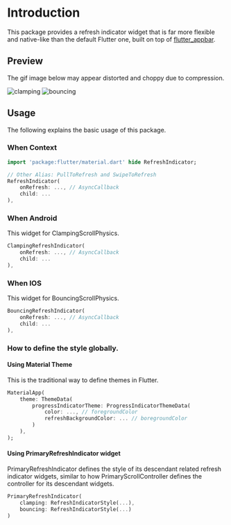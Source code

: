 # Introduction
This package provides a refresh indicator widget that is far more flexible and native-like than the default Flutter one, built on top of [flutter_appbar](https://pub.dev/packages/flutter_appbar).

## Preview
The gif image below may appear distorted and choppy due to compression.

![clamping](https://github.com/user-attachments/assets/e890bacd-5d73-49b4-8456-561df282eba1)
![bouncing](https://github.com/user-attachments/assets/e2ff15b8-838a-4e43-babf-dca2f0d22841)

## Usage
The following explains the basic usage of this package.

### When Context
```dart
import 'package:flutter/material.dart' hide RefreshIndicator;

// Other Alias: PullToRefresh and SwipeToRefresh
RefreshIndicator(
    onRefresh: ..., // AsyncCallback
    child: ...
),
```

### When Android
This widget for ClampingScrollPhysics.

```dart
ClampingRefreshIndicator(
    onRefresh: ..., // AsyncCallback
    child: ...
),
```

### When IOS
This widget for BouncingScrollPhysics.

```dart
BouncingRefreshIndicator(
    onRefresh: ..., // AsyncCallback
    child: ...
),
```

### How to define the style globally.

#### Using Material Theme
This is the traditional way to define themes in Flutter.

```dart
MaterialApp(
    theme: ThemeData(
        progressIndicatorTheme: ProgressIndicatorThemeData(
            color: ..., // foregroundColor
            refreshBackgroundColor: ... // boregroundColor
        )
    ),
);
```

#### Using PrimaryRefreshIndicator widget
PrimaryRefreshIndicator defines the style of its descendant related refresh indicator widgets, similar to how PrimaryScrollController defines the controller for its descendant widgets.

```dart
PrimaryRefreshIndicator(
    clamping: RefreshIndicatorStyle(...),
    bouncing: RefreshIndicatorStyle(...)
)
```
